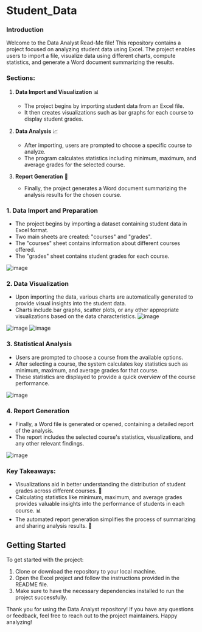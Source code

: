 # Student_Data

### Introduction
Welcome to the Data Analyst Read-Me file! This repository contains a project focused on analyzing student data using Excel. The project enables users to import a file, visualize data using different charts, compute statistics, and generate a Word document summarizing the results. 

### Sections:

1. **Data Import and Visualization** 📊
   - The project begins by importing student data from an Excel file.
   - It then creates visualizations such as bar graphs for each course to display student grades.

2. **Data Analysis** 📈
   - After importing, users are prompted to choose a specific course to analyze.
   - The program calculates statistics including minimum, maximum, and average grades for the selected course.

3. **Report Generation** 📝
   - Finally, the project generates a Word document summarizing the analysis results for the chosen course.


### 1. Data Import and Preparation
- The project begins by importing a dataset containing student data in Excel format.
- Two main sheets are created: "courses" and "grades".
- The "courses" sheet contains information about different courses offered.
- The "grades" sheet contains student grades for each course.

![image](https://github.com/elroyvaz/Student_Data/assets/134976627/1b386e61-55a9-4b74-9a6f-0b6124d833b1) 

### 2. Data Visualization
- Upon importing the data, various charts are automatically generated to provide visual insights into the student data.
- Charts include bar graphs, scatter plots, or any other appropriate visualizations based on the data characteristics.
![image](https://github.com/elroyvaz/Student_Data/assets/134976627/24b2709d-e30e-44cd-bcd2-396d280f3434)


![image](https://github.com/elroyvaz/Student_Data/assets/134976627/8c287361-a032-49df-863b-697aa73ef106)
![image](https://github.com/elroyvaz/Student_Data/assets/134976627/cc14fe52-2b14-470f-b5c1-de83840ad16d)

### 3. Statistical Analysis
- Users are prompted to choose a course from the available options.
- After selecting a course, the system calculates key statistics such as minimum, maximum, and average grades for that course.
- These statistics are displayed to provide a quick overview of the course performance.

![image](https://github.com/elroyvaz/Student_Data/assets/134976627/00efe33b-98ea-4acf-bed8-f6c514bbad72)

### 4. Report Generation
- Finally, a Word file is generated or opened, containing a detailed report of the analysis.
- The report includes the selected course's statistics, visualizations, and any other relevant findings.

![image](https://github.com/elroyvaz/Student_Data/assets/134976627/a0aaa79f-684f-4ac0-92ea-6f0771660d6a)

### Key Takeaways:
- Visualizations aid in better understanding the distribution of student grades across different courses. 🧮
- Calculating statistics like minimum, maximum, and average grades provides valuable insights into the performance of students in each course. 📊
- The automated report generation simplifies the process of summarizing and sharing analysis results. 📝

## Getting Started
To get started with the project:
1. Clone or download the repository to your local machine.
2. Open the Excel project and follow the instructions provided in the README file.
3. Make sure to have the necessary dependencies installed to run the project successfully.

Thank you for using the Data Analyst repository! If you have any questions or feedback, feel free to reach out to the project maintainers. Happy analyzing!

